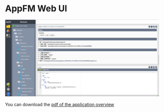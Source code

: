 # AppFM Web UI

![screenshot](./public/img/screenshot.png)

You can download the [pdf of the application overview](./public/doc/appfm-overview.pdf)